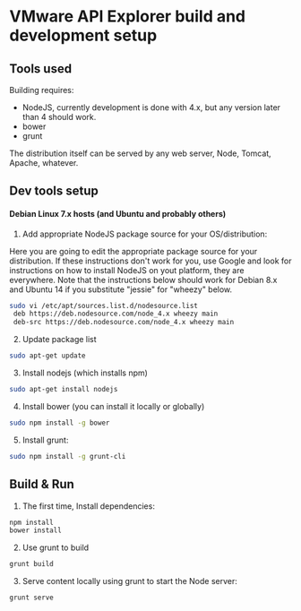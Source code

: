 # VMware API Explorer build and development setup

## Tools used

Building requires:
* NodeJS, currently development is done with 4.x, but any version later than 4 should work.
* bower
* grunt

The distribution itself can be served by any web server, Node, Tomcat, Apache, whatever.

## Dev tools setup

#### Debian Linux 7.x hosts (and Ubuntu and probably others)
1. Add appropriate NodeJS package source for your OS/distribution:

Here you are going to edit the appropriate package source for your distribution.  If these instructions don't work for you, use Google and look for instructions on how to install NodeJS on yout platform, they are everywhere. Note
that the instructions below should work for Debian 8.x and Ubuntu 14 if you substitute "jessie" for "wheezy" below.
```bash
sudo vi /etc/apt/sources.list.d/nodesource.list
 deb https://deb.nodesource.com/node_4.x wheezy main
 deb-src https://deb.nodesource.com/node_4.x wheezy main
```
2. Update package list
```bash
sudo apt-get update
```
3. Install nodejs (which installs npm)
```bash
sudo apt-get install nodejs
```
4. Install bower (you can install it locally or globally)
```bash
sudo npm install -g bower
```
5. Install grunt:
```bash
sudo npm install -g grunt-cli
```
## Build & Run
1. The first time, Install dependencies:
```bash
npm install
bower install
```

2. Use grunt to build
```bash
grunt build
```

3. Serve content locally using grunt to start the Node server:
```bash
grunt serve
```
